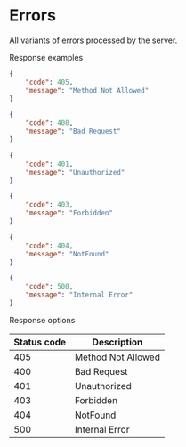 Errors
===================

All variants of errors processed by the server.

Response examples

```json title="Error <span class='color-error'>405</span>"
{
    "code": 405,
    "message": "Method Not Allowed"
}
```

```json title="Error <span class='color-error'>400</span>"
{
    "code": 400,
    "message": "Bad Request"
}
```

```json title="Error <span class='color-error'>401</span>"
{
    "code": 401,
    "message": "Unauthorized"
}
```

```json title="Error <span class='color-error'>403</span>"
{
    "code": 403,
    "message": "Forbidden"
}
```

```json title="Error <span class='color-error'>404</span>"
{
    "code": 404,
    "message": "NotFound"
}
```

```json title="Error <span class='color-error'>500</span>"
{
    "code": 500,
    "message": "Internal Error"
}
```

Response options

| Status code                          | Description          |
|--------------------------------------|----------------------|
| <span class='color-error'>405</span> | Method Not Allowed   |
| <span class='color-error'>400</span> | Bad Request          |
| <span class='color-error'>401</span> | Unauthorized         |
| <span class='color-error'>403</span> | Forbidden            |
| <span class='color-error'>404</span> | NotFound             |
| <span class='color-error'>500</span> | Internal Error       |